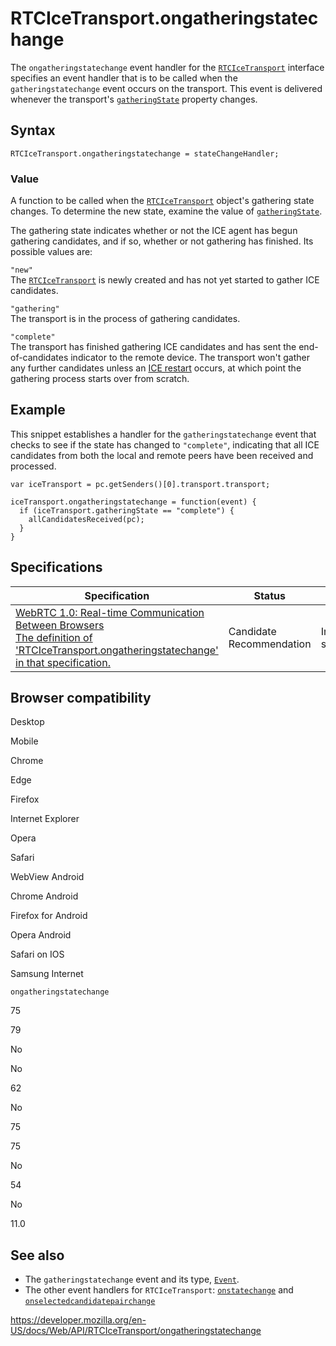 RTCIceTransport.ongatheringstatechange
======================================

The `ongatheringstatechange` event handler for the [`RTCIceTransport`](../rtcicetransport) interface specifies an event handler that is to be called when the `gatheringstatechange` event occurs on the transport. This event is delivered whenever the transport's [`gatheringState`](gatheringstate) property changes.

Syntax
------

    RTCIceTransport.ongatheringstatechange = stateChangeHandler;

### Value

A function to be called when the [`RTCIceTransport`](../rtcicetransport) object's gathering state changes. To determine the new state, examine the value of [`gatheringState`](gatheringstate).

The gathering state indicates whether or not the ICE agent has begun gathering candidates, and if so, whether or not gathering has finished. Its possible values are:

`"new"`  
The [`RTCIceTransport`](../rtcicetransport) is newly created and has not yet started to gather ICE candidates.

`"gathering"`  
The transport is in the process of gathering candidates.

`"complete"`  
The transport has finished gathering ICE candidates and has sent the end-of-candidates indicator to the remote device. The transport won't gather any further candidates unless an [ICE restart](../webrtc_api/session_lifetime#ice_restart) occurs, at which point the gathering process starts over from scratch.

Example
-------

This snippet establishes a handler for the `gatheringstatechange` event that checks to see if the state has changed to `"complete"`, indicating that all ICE candidates from both the local and remote peers have been received and processed.

    var iceTransport = pc.getSenders()[0].transport.transport;

    iceTransport.ongatheringstatechange = function(event) {
      if (iceTransport.gatheringState == "complete") {
        allCandidatesReceived(pc);
      }
    }

Specifications
--------------

<table><thead><tr class="header"><th>Specification</th><th>Status</th><th>Comment</th></tr></thead><tbody><tr class="odd"><td><a href="https://w3c.github.io/webrtc-pc/#dom-rtcicetransport-ongatheringstatechange">WebRTC 1.0: Real-time Communication Between Browsers<br />
<span class="small">The definition of 'RTCIceTransport.ongatheringstatechange' in that specification.</span></a></td><td><span class="spec-cr">Candidate Recommendation</span></td><td>Initial specification.</td></tr></tbody></table>

Browser compatibility
---------------------

Desktop

Mobile

Chrome

Edge

Firefox

Internet Explorer

Opera

Safari

WebView Android

Chrome Android

Firefox for Android

Opera Android

Safari on IOS

Samsung Internet

`ongatheringstatechange`

75

79

No

No

62

No

75

75

No

54

No

11.0

See also
--------

-   The `gatheringstatechange` event and its type, [`Event`](../event).
-   The other event handlers for `RTCIceTransport`: [`onstatechange`](onstatechange) and [`onselectedcandidatepairchange`](onselectedcandidatepairchange)

<a href="https://developer.mozilla.org/en-US/docs/Web/API/RTCIceTransport/ongatheringstatechange" class="_attribution-link">https://developer.mozilla.org/en-US/docs/Web/API/RTCIceTransport/ongatheringstatechange</a>
